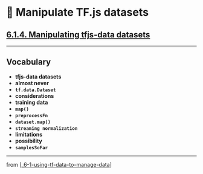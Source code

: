 # 🧮 Manipulate TF.js datasets

## [**6.1.4.** Manipulating tfjs-data datasets](https://livebook.manning.com/book/deep-learning-with-javascript/chapter-6/60)

---

## **Vocabulary**

- **tfjs-data datasets**
- **almost never**
- **`tf.data.Dataset`**
- **considerations**
- **training data**
- **`map()`**
- **`preprocessFn`**
- **`dataset.map()`**
- **`streaming normalization`**
- **limitations**
- **possibility**
- **`samplesSoFar`**

---

from [[_6-1-using-tf-data-to-manage-data]]

[//begin]: # "Autogenerated link references for markdown compatibility"
[_6-1-using-tf-data-to-manage-data]: _6-1-using-tf-data-to-manage-data.md "🧮 Manage with TF.data"
[//end]: # "Autogenerated link references"
